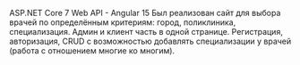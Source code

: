 ASP.NET Core 7 Web API - Angular 15
Был реализован сайт для выбора врачей по определённым критериям: город, поликлиника, специализация. 
Админ и клиент часть в одной странице. Регистрация, авторизация, CRUD с возможностью добавлять специализации у врачей (работа с отношением многие ко многим).
